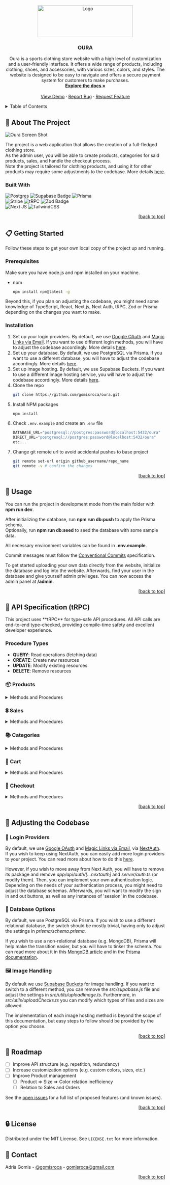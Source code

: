 <div align="center" id="readme-top">
  <a href="https://github.com/gomisroca/oura">
    <img src="banner.webp" alt="Logo" width="300" height="100">
  </a>

<h3 align="center">OURA</h3>

  <p align="center">
    Oura is a sports clothing store website with a high level of customization and a user-friendly interface. It offers a wide range of products, including clothing, shoes, and accessories, with various sizes, colors, and styles. The website is designed to be easy to navigate and offers a secure payment system for customers to make purchases.
    <br />
    <a href="https://github.com/gomisroca/oura"><strong>Explore the docs »</strong></a>
    <br />
    <br />
    <a href="https://oura-clothing.vercel.app/">View Demo</a>
    ·
    <a href="https://github.com/gomisroca/oura/issues/new?labels=bug&template=bug-report---.md">Report Bug</a>
    ·
    <a href="https://github.com/gomisroca/oura/issues/new?labels=enhancement&template=feature-request---.md">Request Feature</a>
  </p>
</div>



<!-- TABLE OF CONTENTS -->
<details>
  <summary>Table of Contents</summary>
  <ol>
    <li>
      <a href="#about-the-project">About The Project</a>
      <ul>
        <li><a href="#built-with">Built With</a></li>
      </ul>
    </li>
    <li>
      <a href="#getting-started">Getting Started</a>
      <ul>
        <li><a href="#prerequisites">Prerequisites</a></li>
        <li><a href="#installation">Installation</a></li>
      </ul>
    </li>
    <li><a href="#usage">Usage</a></li>
    <li>
      <a href="#api-specification">API Specification (tRPC)</a>
      <ul>
        <li><a href="#procedure-types">Procedure Types</a></li>
        <li><a href="#products">Products</a></li>
        <li><a href="#sales">Sales</a></li>
        <li><a href="#categories">Categories</a></li>
        <li><a href="#cart">Cart</a></li>
        <li><a href="#checkout">Checkout</a></li>
      </ul>
    </li>
    <li><a href="#roadmap">Roadmap</a></li>
    <li><a href="#license">License</a></li>
    <li><a href="#contact">Contact</a></li>
  </ol>
</details>



<!-- ABOUT THE PROJECT -->
<h2 id="about-the-project">📡 About The Project</h2>

![Oura Screen Shot](screenshot.webp)

The project is a web application that allows the creation of a full-fledged clothing store.  
As the admin user, you will be able to create products, categories for said products, sales, and handle the checkout process.   
Note the project is tailored for clothing products, and using it for other products may require some adjustments to the codebase. More details [here](#adjusting-the-codebase).


### Built With
![Postgres](https://img.shields.io/badge/postgres-%23316192.svg?style=for-the-badge&logo=postgresql&logoColor=white)
![Supabase Badge](https://img.shields.io/badge/Supabase-3FCF8E?logo=supabase&logoColor=fff&style=for-the-badge)
![Prisma](https://img.shields.io/badge/Prisma-3982CE?style=for-the-badge&logo=Prisma&logoColor=white)  
![Stripe](https://img.shields.io/badge/Stripe-5469d4?style=for-the-badge&logo=stripe&logoColor=ffffff)
![tRPC](https://img.shields.io/badge/tRPC-%232596BE.svg?style=for-the-badge&logo=tRPC&logoColor=white)
![Zod Badge](https://img.shields.io/badge/Zod-3E67B1?logo=zod&logoColor=fff&style=for-the-badge)  
![Next JS](https://img.shields.io/badge/Next-black?style=for-the-badge&logo=next.js&logoColor=white)
![TailwindCSS](https://img.shields.io/badge/tailwindcss-%2338B2AC.svg?style=for-the-badge&logo=tailwind-css&logoColor=white)  

<p align="right">[<a href="#readme-top">back to top</a>]</p>



<!-- GETTING STARTED -->
<h2 id="getting-started">📋 Getting Started</h2>

Follow these steps to get your own local copy of the project up and running.

<h3 id="prerequisites">Prerequisites</h3>

Make sure you have node.js and npm installed on your machine.
* npm
  ```sh
  npm install npm@latest -g
  ```
Beyond this, if you plan on adjusting the codebase, you might need some knowledge of TypeScript, React, Next.js, Next Auth, tRPC, Zod or Prisma depending on the changes you want to make.

<h3 id="installation">Installation</h3>

1. Set up your login providers. By default, we use [Google OAuth](https://console.cloud.google.com) and [Magic Links via Email](https://next-auth.js.org/providers/email). If you want to use different login methods, you will have to adjust the codebase accordingly. More details [here](#login-providers).
2. Set up your database. By default, we use PostgreSQL via Prisma. If you want to use a different database, you will have to adjust the codebase accordingly. More details [here](#database-options).
3. Set up image hosting. By default, we use Supabase Buckets. If you want to use a different image hosting service, you will have to adjust the codebase accordingly. More details [here](#image-hosting).
4. Clone the repo
   ```sh
   git clone https://github.com/gomisroca/oura.git
   ```
5. Install NPM packages
   ```sh
   npm install
   ```
6. Check `.env.example` and create an `.env` file
   ```js
   DATABASE_URL="postgresql://postgres:password@localhost:5432/oura"
   DIRECT_URL="postgresql://postgres:password@localhost:5432/oura"
   etc...
   ```
7. Change git remote url to avoid accidental pushes to base project
   ```sh
   git remote set-url origin github_username/repo_name
   git remote -v # confirm the changes
   ```

<p align="right">[<a href="#readme-top">back to top</a>]</p>



<!-- USAGE EXAMPLES -->
<h2 id="usage">💠 Usage</h2>

You can run the project in development mode from the main folder with **npm run dev**.  

After initializing the database, run **npm run db:push** to apply the Prisma schema.  
Optionally, run **npm run db:seed** to seed the database with some sample data.  

All necessary environment variables can be found in **.env.example**.

Commit messages must follow the [Conventional Commits](https://www.conventionalcommits.org/en/v1.0.0/) specification.

To get started uploading your own data directly from the website, initialize the database and log into the website. Afterwards, find your user in the database and give yourself admin privileges. You can now access the admin panel at **/admin**.

<p align="right">[<a href="#readme-top">back to top</a>]</p>



<!-- API SPECIFICATION -->
<h2 id="api-specification">🚀 API Specification (tRPC)</h2>
  This project uses **tRPC** for type-safe API procedures. All API calls are end-to-end type-checked, providing compile-time safety and excellent developer experience.

<h3 id="procedure-types">Procedure Types</h3>

  * **QUERY**: Read operations (fetching data)  
  * **CREATE**: Create new resources  
  * **UPDATE**: Modify existing resources  
  * **DELETE**: Remove resources  

<h3 id="products">📦 Products</h3>
<details>
  <summary>Methods and Procedures</summary>

| Procedure | Method | Description | Input | Output |
| --- | --- | --- | --- | --- |
| QUERY | `visit` | Increment product view count | ID | Product |
| QUERY | `getUnique` | Get a unique product | ID | Product |
| QUERY | `getAll` | Get all products | Gender? | Product[] |
| QUERY | `getBySport` | Get products by sport | Sport ID, Gender? | Product[] |
| QUERY | `getByCategory` | Get products by category | Category ID, Gender? | Product[] |
| QUERY | `getBySubcategory` | Get products by subcategory | Subcategory ID, Gender? | Product[] |
| CREATE | `create` | Create a product | Product Data | Product |
| UPDATE | `update` | Update a product | Product Data | Product |
| DELETE | `delete` | Delete a product | ID | Boolean |

</details>

<h3 id="sales">💲 Sales</h3>
<details>
  <summary>Methods and Procedures</summary>

| Procedure | Method | Description | Input | Output |
| --- | --- | --- | --- | --- |
| QUERY | `getUnique` | Get a unique sale | ID | Sale |
| QUERY | `getAll` | Get all sales | | Sale[] |
| QUERY | `get` | Get ongoing sale with details | Gender? | Sale |
| QUERY | `getProductsBySport` | Get products on sale by sport | Sport ID, Gender? | Sale |
| QUERY | `getProductsByCategory` | Get products on sale by category | Category ID, Gender? | Sale |
| QUERY | `getProductsBySubcategory` | Get products on sale by subcategory | Subcategory ID, Gender? | Sale |
| CREATE | `create` | Create a sale | Sale Data | Sale |
| UPDATE | `update` | Update a sale | Sale Data | Sale |
| DELETE | `delete` | Delete a sale | ID | Boolean |

</details>

<h3 id="categories">📚 Categories</h3>
<details>
  <summary>Methods and Procedures</summary>

| Procedure | Method | Description | Input | Output |
| --- | --- | --- | --- | --- |
| QUERY | `getUniqueSport` | Get a unique sport | ID | Sport |
| QUERY | `getUniqueCategory` | Get a unique category | ID | Category |
| QUERY | `getUniqueSubcategory` | Get a unique subcategory | ID | Subcategory |
| QUERY | `getSports` | Get all sports | Gender?, Sale? | Sport[] |
| QUERY | `getCategories` | Get all categories | Sport ID?, Gender?, Sale? | Category[] |
| QUERY | `getSubcategories` | Get all subcategories | Category ID?, Gender?, Sale? | Subcategory[] |
| CREATE | `createSport` | Create a sport | Sport Data | Sport |
| CREATE | `createCategory` | Create a category | Category Data | Category |
| CREATE | `createSubcategory` | Create a subcategory | Subcategory Data | Subcategory |
| UPDATE | `updateSport` | Update a sport | Sport Data | Sport |
| UPDATE | `updateCategory` | Update a category | Category Data | Category |
| UPDATE | `updateSubcategory` | Update a subcategory | Subcategory Data | Subcategory |
| DELETE | `deleteSport` | Delete a sport | ID | Boolean |
| DELETE | `deleteCategory` | Delete a category | ID | Boolean |
| DELETE | `deleteSubcategory` | Delete a subcategory | ID | Boolean |

</details>

<h3 id="cart">🛒 Cart</h3>
<details>
  <summary>Methods and Procedures</summary>

| Procedure | Method | Description | Input | Output |
| --- | --- | --- | --- | --- |
| QUERY | `get` | Get the user's cart | | Cart |
| CREATE | `add` | Add a product to the user's cart. Create the cart if necessary | Product Data | Cart |
| UPDATE | `remove` | Remove a product from the user's cart | Product ID | Cart |

</details>

<h3 id="checkout">👜 Checkout</h3>
<details>
  <summary>Methods and Procedures</summary>

| Procedure | Method | Description | Input | Output |
| --- | --- | --- | --- | --- |
| QUERY | `getOrder` | Get a specific order | Order ID | Order |
| QUERY | `getOrderHistory` | Get all order history for the user | | Order[] |
| CREATE | `createSession` | Using the user's cart, create a Stripe checkout session | Address Data | Checkout Session ID, Order ID |
| UPDATE | `confirmOrder` | After the checkout session is completed, confirm the order and attach the Stripe session ID to it | Checkout Session ID, Order ID | Order |

</details>

<p align="right">[<a href="#readme-top">back to top</a>]</p>



<!-- ADJUSTMENTS -->
<h2 id="adjustments">🔨 Adjusting the Codebase</h2>

  <h3 id="login-providers">🔑 Login Providers</h3>

  By default, we use [Google OAuth](https://console.cloud.google.com) and [Magic Links via Email](https://next-auth.js.org/providers/email), via [NextAuth](https://next-auth.js.org/).  
  If you wish to keep using NextAuth, you can easily add more login providers to your project. You can read more about how to do this [here](https://next-auth.js.org/providers/).  

  However, if you wish to move away from Next Auth, you will have to remove its package and remove *app/api/auth/[...nextauth]* and *server/auth.ts* (or modify them).
  Then, you can implement your own authentication logic. Depending on the needs of your authentication process, you might need to adjust the database schemas.
  Afterwards, you will want to modify the sign in and out buttons, as well as any instances of 'session' in the codebase.
  
  <h3 id="database-options">💾 Database Options</h3>

  By default, we use PostgreSQL via Prisma. If you wish to use a different relational database, the switch should be mostly trivial, having only to adjust the settings in *prisma/schema.prisma*.

  If you wish to use a non-relational database (e.g. MongoDB), Prisma will help make the transition easier, but you will have to tinker the schema. You can read more about it in this [MongoDB article](https://www.mongodb.com/resources/compare/mongodb-postgresql/dsl-migrating-postgres-to-mongodb) and in the [Prisma documentation](https://www.prisma.io/docs/getting-started/setup-prisma/add-to-existing-project/mongodb-typescript-mongodb).
  <h3 id="image-handling">🖼️ Image Handling</h3>

  By default we use [Supabase Buckets](https://supabase.com/docs/guides/storage) for image handling. If you want to switch to a different method, you can remove the *src/supabase.js* file and adjust the settings in *src/utils/uploadImage.ts*. Furthermore, in *src/utils/uploadChecks.ts* you can modify which types of files and sizes are allowed.

  The implementation of each image hosting method is beyond the scope of this documentation, but easy steps to follow should be provided by the option you choose.

<p align="right">[<a href="#readme-top">back to top</a>]</p>



<!-- ROADMAP -->
<h2 id="roadmap">📍 Roadmap</h2>

- [ ] Improve API structure (e.g. repetition, redundancy)
- [ ] Increase customization options (e.g. custom colors, sizes, etc.)
- [ ] Improve Product management
    - [ ] Product => Size => Color relation inefficiency
    - [ ] Relation to Sales and Orders

See the [open issues](https://github.com/gomisroca/oura/issues) for a full list of proposed features (and known issues).

<p align="right">[<a href="#readme-top">back to top</a>]</p>


<!-- LICENSE -->
<h2 id="license">🔒 License</h2>

Distributed under the MIT License. See `LICENSE.txt` for more information.


<!-- CONTACT -->
<h2 id="contact">📧 Contact</h2>

Adrià Gomis - [@gomisroca](https://github.com/gomisroca) - gomisroca@gmail.com


<p align="right">[<a href="#readme-top">back to top</a>]</p>
